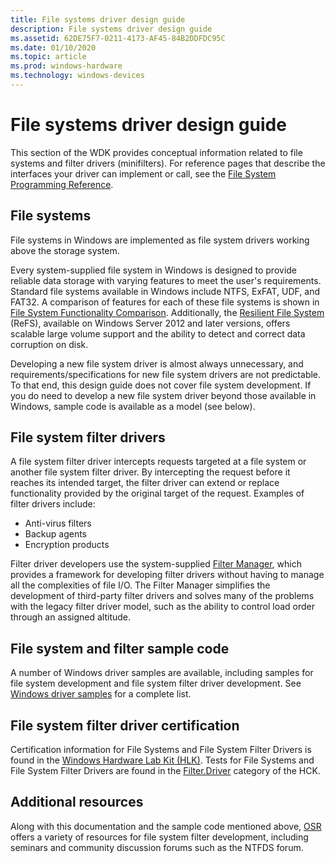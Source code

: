 ```yaml
---
title: File systems driver design guide
description: File systems driver design guide
ms.assetid: 62DE75F7-0211-4173-AF45-84B2DDFDC95C
ms.date: 01/10/2020
ms.topic: article
ms.prod: windows-hardware
ms.technology: windows-devices
---
```


# File systems driver design guide

This section of the WDK provides conceptual information related to file systems and filter drivers (minifilters). For reference pages that describe the interfaces your driver can implement or call, see the [File System Programming Reference](https://docs.microsoft.com/windows-hardware/drivers/ddi/_ifsk/).

## File systems

File systems in Windows are implemented as file system drivers working above the storage system.

Every system-supplied file system in Windows is designed to provide reliable data storage with varying features to meet the user's requirements. Standard file systems available in Windows include NTFS, ExFAT, UDF, and FAT32. A comparison of features for each of these file systems is shown in [File System Functionality Comparison](https://docs.microsoft.com/windows/desktop/FileIO/filesystem-functionality-comparison). Additionally, the [Resilient File System](https://docs.microsoft.com/windows-server/storage/refs/refs-overview) (ReFS), available on Windows Server 2012 and later versions, offers scalable large volume support and the ability to detect and correct data corruption on disk.

Developing a new file system driver is almost always unnecessary, and requirements/specifications for new file system drivers are not predictable. To that end, this design guide does not cover file system development. If you do need to develop a new file system driver beyond those available in Windows, sample code is available as a model (see below).

## File system filter drivers

A file system filter driver intercepts requests targeted at a file system or another file system filter driver. By intercepting the request before it reaches its intended target, the filter driver can extend or replace functionality provided by the original target of the request. Examples of filter drivers include:

- Anti-virus filters
- Backup agents
- Encryption products

Filter driver developers use the system-supplied [Filter Manager](https://docs.microsoft.com/windows-hardware/drivers/ifs/filter-manager-concepts), which provides a framework for developing filter drivers without having to manage all the complexities of file I/O. The Filter Manager simplifies the development of third-party filter drivers and solves many of the problems with the legacy filter driver model, such as the ability to control load order through an assigned altitude.

## File system and filter sample code

A number of Windows driver samples are available, including samples for file system development and file system filter driver development. See [Windows driver samples](https://docs.microsoft.com/windows-hardware/drivers/samples) for a complete list.

## File system filter driver certification

Certification information for File Systems and File System Filter Drivers is found in the [Windows Hardware Lab Kit (HLK)](https://go.microsoft.com/fwlink/p/?LinkId=733613). Tests for File Systems and File System Filter Drivers are found in the [Filter.Driver](https://docs.microsoft.com/previous-versions/windows/hardware/hck/jj124779(v=vs.85)) category of the HCK.

## Additional resources

Along with this documentation and the sample code mentioned above, [OSR](https://go.microsoft.com/fwlink/p/?linkid=50692) offers a variety of resources for file system filter development, including seminars and community discussion forums such as the NTFDS forum.
